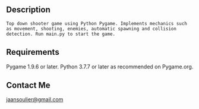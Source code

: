 Description
-----------

    Top down shooter game using Python Pygame. Implements mechanics such as movement, shooting, enemies, automatic spawning and collision detection. Run main.py to start the game.



Requirements
------------

Pygame 1.9.6 or later.
Python 3.7.7 or later as recommended on Pygame.org.

Contact Me
----------

jaansoulier@gmail.com
